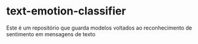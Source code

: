# text-emotion-classifier
Este é um repositório que guarda modelos voltados ao reconhecimento de sentimento em mensagens de texto
